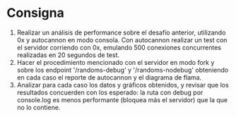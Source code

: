 # Consigna

1. Realizar un análisis de performance sobre el desafío anterior, utilizando 0x y autocannon en modo consola. Con autocannon realizar un test con el servidor corriendo con 0x, emulando 500 conexiones concurrentes realizadas en 20 segundos de test.
2. Hacer el procedimiento mencionado con el servidor en modo fork y sobre los endpoint '/randoms-debug' y '/randoms-nodebug' obteniendo en cada caso el reporte de autocannon y el diagrama de flama.
3. Analizar para cada caso los datos y gráficos obtenidos, y revisar que los resultados concuerden con los esperado: la ruta con debug por console.log es menos performante (bloquea más el servidor) que la que no lo contiene.
